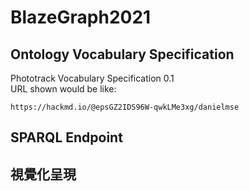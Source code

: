 # BlazeGraph2021

## Ontology Vocabulary Specification

Phototrack Vocabulary Specification 0.1\
URL shown would be like: 
    
    https://hackmd.io/@epsGZ2IDS96W-qwkLMe3xg/danielmse

## SPARQL Endpoint

## 視覺化呈現
